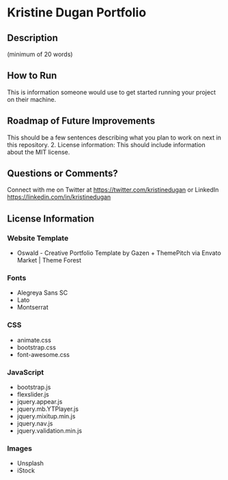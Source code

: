 # Kristine Dugan Portfolio

## Description

(minimum of 20 words)

## How to Run

This is information someone would use to get started running your project on their machine.

## Roadmap of Future Improvements

This should be a few sentences describing what you plan to work on next in this repository. 2. License information: This should include information about the MIT license.

## Questions or Comments?

Connect with me on Twitter at <https://twitter.com/kristinedugan> or LinkedIn <https://linkedin.com/in/kristinedugan>

## License Information

### Website Template

- Oswald - Creative Portfolio Template by Gazen + ThemePitch via Envato Market | Theme Forest

### Fonts

- Alegreya Sans SC
- Lato
- Montserrat

### CSS

- animate.css
- bootstrap.css
- font-awesome.css

### JavaScript

- bootstrap.js
- flexslider.js
- jquery.appear.js
- jquery.mb.YTPlayer.js
- jquery.mixitup.min.js
- jquery.nav.js
- jquery.validation.min.js

### Images

- Unsplash
- iStock
